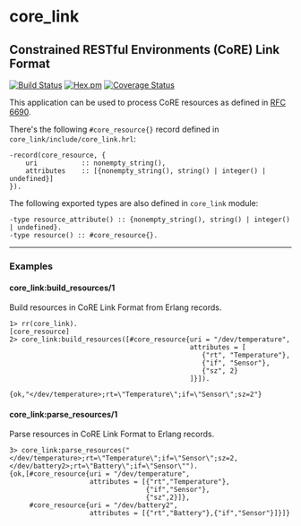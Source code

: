 # core_link

## Constrained RESTful Environments (CoRE) Link Format

[![Build Status](https://travis-ci.org/relayr/erl-core-link.svg?branch=master)](https://travis-ci.org/relayr/erl-core-link) [![Hex.pm](https://img.shields.io/hexpm/v/core_link.svg?style=flat)](https://hex.pm/packages/core_link) [![Coverage Status](https://coveralls.io/repos/github/relayr/erl-core-link/badge.svg?branch=master)](https://coveralls.io/github/relayr/erl-core-link?branch=master)

This application can be used to process CoRE resources as defined in [RFC 6690](http://tools.ietf.org/html/rfc6690).

There's the following `#core_resource{}` record defined in `core_link/include/core_link.hrl`:
```
-record(core_resource, {
    uri           :: nonempty_string(),
    attributes    :: [{nonempty_string(), string() | integer() | undefined}]
}).
```
The following exported types are also defined in `core_link` module:
```
-type resource_attribute() :: {nonempty_string(), string() | integer() | undefined}.
-type resource() :: #core_resource{}.
```

---
### Examples

#### core_link:build_resources/1
Build resources in CoRE Link Format from Erlang records.
```
1> rr(core_link).
[core_resource]
2> core_link:build_resources([#core_resource{uri = "/dev/temperature",
                                             attributes = [
                                                {"rt", "Temperature"},
                                                {"if", "Sensor"},
                                                {"sz", 2}
                                             ]}]).

{ok,"</dev/temperature>;rt=\"Temperature\";if=\"Sensor\";sz=2"}
```

#### core_link:parse_resources/1
Parse resources in CoRE Link Format to Erlang records.
```
3> core_link:parse_resources("</dev/temperature>;rt=\"Temperature\";if=\"Sensor\";sz=2,</dev/battery2>;rt=\"Battery\";if=\"Sensor\"").
{ok,[#core_resource{uri = "/dev/temperature",
                    attributes = [{"rt","Temperature"},
                                  {"if","Sensor"},
                                  {"sz",2}]},
     #core_resource{uri = "/dev/battery2",
                    attributes = [{"rt","Battery"},{"if","Sensor"}]}]}
```
